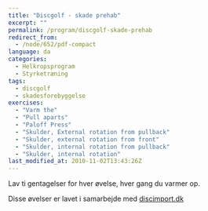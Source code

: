 ```yaml
---
title: "Discgolf - skade prehab"
excerpt: ""
permalink: /program/discgolf-skade-prehab
redirect_from:
  - /node/652/pdf-compact
language: da
categories:
  - Helkropsprogram
  - Styrketræning
tags:
  - discgolf
  - skadesforebyggelse
exercises:
  - "Varm the"
  - "Pull aparts"
  - "Paloff Press"
  - "Skulder, External rotation from pullback"
  - "Skulder, external rotation from front"
  - "Skulder, internal rotation from pullback"
  - "Skulder, internal rotation"
last_modified_at: 2010-11-02T13:43:26Z
---
```


Lav ti gentagelser for hver øvelse, hver gang du varmer op.

Disse øvelser er lavet i samarbejde med [discimport.dk](http://www.discimport.dk)
